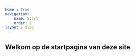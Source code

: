 ```yaml
---
home : True
navigation:
    name: Start
    order: 1
layout : blog
---
```


## Welkom op de startpagina van deze site
